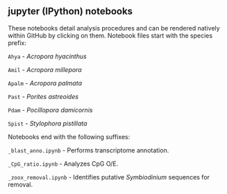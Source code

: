 ## jupyter (IPython) notebooks
These notebooks detail analysis procedures and can be rendered natively within GitHub by clicking on them. Notebook files start with the species prefix: 


  `Ahya` - *Acropora hyacinthus* 
  
  `Amil` - *Acropora millepora* 
  
  `Apalm` - *Acropora palmata* 
  
  `Past` - *Porites astreoides* 
  
  `Pdam` - *Pocillopora damicornis* 
  
  `Spist` - *Stylophora pistillata* 
  

Notebooks end with the following suffixes:
  

`_blast_anno.ipynb` - Performs transcriptome annotation.

`_CpG_ratio.ipynb` - Analyzes CpG O/E.

`_zoox_removal.ipynb` - Identifies putative *Symbiodinium* sequences for removal.
